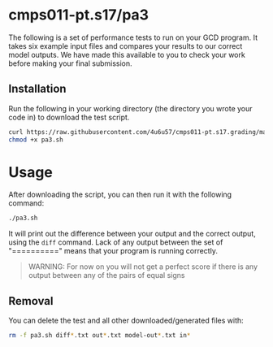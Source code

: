 # cmps011-pt.s17/pa3

The following is a set of performance tests to run on your GCD program. It takes
six example input files and compares your results to our correct model outputs.
We have made this available to you to check your work before making your final
submission.

## Installation

Run the following in your working directory (the directory you wrote your code
in) to download the test script.

```bash
curl https://raw.githubusercontent.com/4u6u57/cmps011-pt.s17.grading/master/pa3/pa3.sh > pa3.sh
chmod +x pa3.sh
```

# Usage

After downloading the script, you can then run it with the following command:

```bash
./pa3.sh
```

It will print out the difference between your output and the correct output,
using the `diff` command. Lack of any output between the set of "=========="
means that your program is running correctly.

> WARNING: For now on you will not get a perfect score if there is any output
between any of the pairs of equal signs

## Removal

You can delete the test and all other downloaded/generated files with:

```bash
rm -f pa3.sh diff*.txt out*.txt model-out*.txt in*
```
